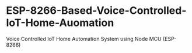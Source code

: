 # ESP-8266-Based-Voice-Controlled-IoT-Home-Auomation
Voice Controlled IoT Home Automation System using Node MCU (ESP-8266)
